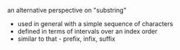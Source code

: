 
an alternative perspective on "substring"
- used in general with a simple sequence of characters
- defined in terms of intervals over an index order
- similar to that - prefix, infix, suffix
